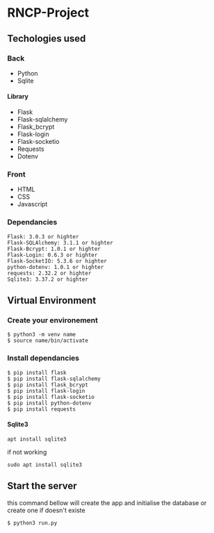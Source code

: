 # RNCP-Project

## Techologies used
### Back
* Python
* Sqlite

#### Library
* Flask
* Flask-sqlalchemy
* Flask_bcrypt
* Flask-login
* Flask-socketio
* Requests
* Dotenv

### Front
* HTML
* CSS
* Javascript

### Dependancies
```
Flask: 3.0.3 or highter
Flask-SQLAlchemy: 3.1.1 or highter
Flask-Bcrypt: 1.0.1 or highter
Flask-Login: 0.6.3 or highter
Flask-SocketIO: 5.3.6 or highter
python-dotenv: 1.0.1 or highter
requests: 2.32.2 or highter
Sqlite3: 3.37.2 or highter
```

## Virtual Environment
### Create your environement
```
$ python3 -m venv name
$ source name/bin/activate
```

### Install dependancies
```
$ pip install flask
$ pip install flask-sqlalchemy
$ pip install flask_bcrypt
$ pip install flask-login
$ pip install flask-socketio
$ pip install python-dotenv
$ pip install requests
```

#### Sqlite3
```
apt install sqlite3
```
if not working
```
sudo apt install sqlite3
```

## Start the server
this command bellow will create the app and initialise the database or create one if doesn't existe
```
$ python3 run.py
```